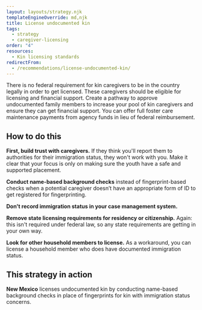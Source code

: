 ```yaml
---
layout: layouts/strategy.njk
templateEngineOverride: md,njk
title: License undocumented kin
tags:
  - strategy
  - caregiver-licensing
order: "4"
resources:
  - Kin licensing standards
redirectFrom:
  - /recommendations/license-undocumented-kin/
---
```

There is no federal requirement for kin caregivers to be in the country legally in order to get licensed. These caregivers should be eligible for licensing and financial support. Create a pathway to approve undocumented family members to increase your pool of kin caregivers and ensure they can get financial support. You can offer full foster care maintenance payments from agency funds in lieu of federal reimbursement.

## How to do this

**First, build trust with caregivers.** If they think you'll report them to authorities for their immigration status, they won't work with you. Make it clear that your focus is only on making sure the youth have a safe and supported placement.

**Conduct name-based background checks** instead of fingerprint-based checks when a potential caregiver doesn’t have an appropriate form of ID to get registered for fingerprinting.

**Don't record immigration status in your case management system.**

**Remove state licensing requirements for residency or citizenship.** Again: this isn't required under federal law, so any state requirements are getting in your own way.

**Look for other household members to license.** As a workaround, you can license a household member who does have documented immigration status.

## This strategy in action

**New Mexico** licenses undocumented kin by conducting name-based background checks in place of fingerprints for kin with immigration status concerns.